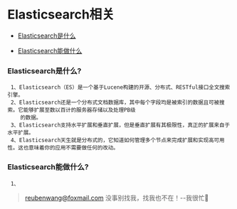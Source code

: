 # Elasticsearch相关

 - [Elasticsearch是什么](#Elasticsearch是什么?)
 
 - [Elasticsearch能做什么](#Elasticsearch能做什么?)
 
 
 ### Elasticsearch是什么?
 
     1、Elasticsearch（ES）是一个基于Lucene构建的开源、分布式、RESTful接口全文搜索引擎。
     2、Elasticsearch还是一个分布式文档数据库，其中每个字段均是被索引的数据且可被搜索。它能够扩展至数以百计的服务器存储以及处理PB级
        的数据。
     3、Elasticsearch支持水平扩展和垂直扩展，但是垂直扩展有其极限性，真正的扩展来自于水平扩展。
     4、Elasticsearch天生就是分布式的，它知道如何管理多个节点来完成扩展和实现高可用性。这也意味着你的应用不需要做任何的改动。       

 ### Elasticsearch能做什么?
 
     1、
> reubenwang@foxmail.com
> 没事别找我，找我也不在！--我很忙🦆